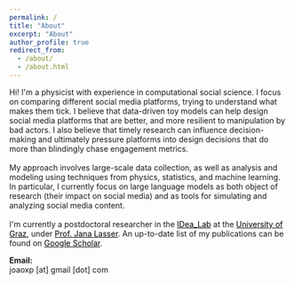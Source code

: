 ```yaml
---
permalink: /
title: "About"
excerpt: "About"
author_profile: true
redirect_from: 
  - /about/
  - /about.html
---
```


<p style='text-align: left;'>
Hi! I'm a physicist with experience in computational social science. I focus on comparing different social media platforms, trying to understand what makes them tick. I believe that data-driven toy models can help design social media platforms that are better, and more resilient to manipulation by bad actors. I also believe that timely research can influence decision-making and ultimately pressure platforms into design decisions that do more than blindingly chase engagement metrics.
<br />
<br />
My approach involves large-scale data collection, as well as analysis and modeling using techniques from physics, statistics, and machine learning.  In particular, I currently focus on large language models as both object of research (their impact on social media) and as tools for simulating and analyzing social media content.
<br />
<br />
I'm currently a postdoctoral researcher in the <a style='color: black;' href='https://idea-lab.uni-graz.at/en/'>IDea_Lab</a> at the <a style='color: black;' href='https://www.uni-graz.at/en/'>University of Graz</a>, under <a style='color: black;' href='https://janalasser.at/'>Prof. Jana Lasser</a>. An up-to-date list of my publications can be found on <a style='color: black;' href='https://scholar.google.com/citations?user=nq61A04AAAAJ&hl=en'>Google Scholar</a>.</p>

**Email:**\
joaoxp [at] gmail [dot] com
